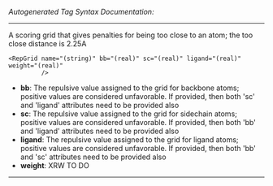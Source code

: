 _Autogenerated Tag Syntax Documentation:_

---
A scoring grid that gives penalties for being too close to an atom; the too close distance is 2.25A

```
<RepGrid name="(string)" bb="(real)" sc="(real)" ligand="(real)" weight="(real)"
         />
```

-   **bb**: The repulsive value assigned to the grid for backbone atoms; positive values are considered unfavorable. If provided, then both 'sc' and 'ligand' attributes need to be provided also
-   **sc**: The repulsive value assigned to the grid for sidechain atoms; positive values are considered unfavorable. If provided, then both 'bb' and 'ligand' attributes need to be provided also
-   **ligand**: The repulsive value assigned to the grid for ligand atoms; positive values are considered unfavorable. If provided, then both 'bb' and 'sc' attributes need to be provided also
-   **weight**: XRW TO DO

---
